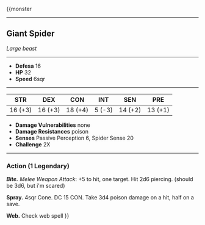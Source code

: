 {{monster
___
## Giant Spider
*Large beast* 
___
- **Defesa** 16
- **HP** 32
- **Speed** 6sqr
___

|   STR   |   DEX   |   CON   |  INT   |   SEN   |   PRE   |
|:-------:|:-------:|:-------:|:------:|:-------:|:-------:|
| 16 (+3) | 16 (+3) | 18 (+4) | 5 (-3) | 14 (+2) | 13 (+1) |

- **Damage Vulnerabilities** none
- **Damage Resistances** poison
- **Senses** Passive Perception 6, Spider Sense 20
- **Challenge** 2X
___
### Action (1 Legendary)

***Bite.*** *Melee Weapon Attack*: +5 to hit, one target. Hit 2d6 piercing. (should be 3d6, but i'm scared)

**Spray.** 4sqr Cone. DC 15 CON. Take 3d4 poison damage on a hit, half on a save.

**Web.** Check web spell
}}